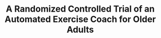 ---
name: "A Randomized Controlled Trial Of An"
title: "A Randomized Controlled Trial of an Automated Exercise Coach for Older Adults"
project: "Computer Agents to Promote Walking in Older Adults with Low Health Literacy"
event: "Journal of the American Geriatrics Society, 61:1676-1683"
authors:
- name: "Bickmore, T."
- name: "Silliman, R."
- name: "Nelson, K."
- name: "Cheng, D."
- name: "Winter, M."
- name: "Henaulat, L."
- name: "Paasche-Orlow, M."
year: 2013
resources: null
external_url: null
draft: false 
headless: true
---